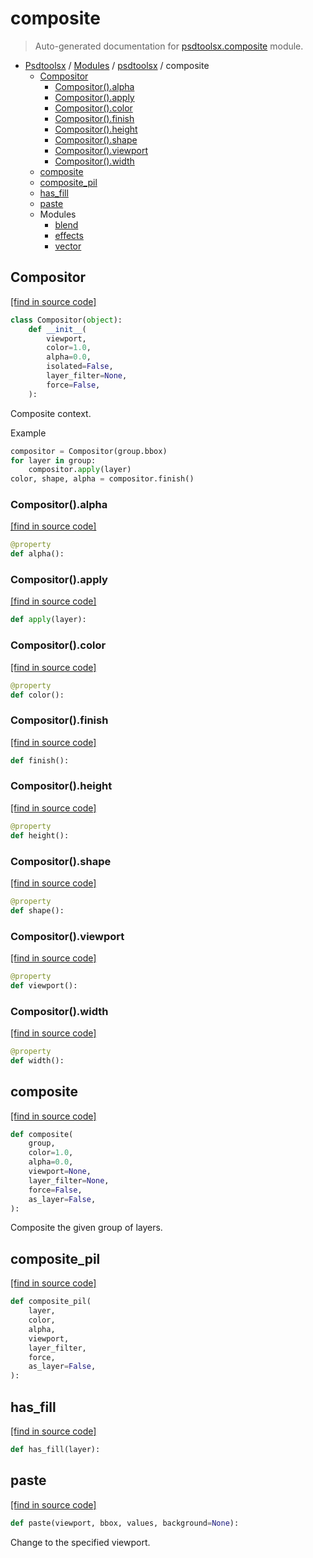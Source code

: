 # composite

> Auto-generated documentation for [psdtoolsx.composite](../../../psdtoolsx/composite/__init__.py) module.

- [Psdtoolsx](../../README.md#psdtoolsx-index) / [Modules](../../README.md#psdtoolsx-modules) / [psdtoolsx](../index.md#psdtoolsx) / composite
    - [Compositor](#compositor)
        - [Compositor().alpha](#compositoralpha)
        - [Compositor().apply](#compositorapply)
        - [Compositor().color](#compositorcolor)
        - [Compositor().finish](#compositorfinish)
        - [Compositor().height](#compositorheight)
        - [Compositor().shape](#compositorshape)
        - [Compositor().viewport](#compositorviewport)
        - [Compositor().width](#compositorwidth)
    - [composite](#composite)
    - [composite_pil](#composite_pil)
    - [has_fill](#has_fill)
    - [paste](#paste)
    - Modules
        - [blend](blend.md#blend)
        - [effects](effects.md#effects)
        - [vector](vector.md#vector)

## Compositor

[[find in source code]](../../../psdtoolsx/composite/__init__.py#L130)

```python
class Compositor(object):
    def __init__(
        viewport,
        color=1.0,
        alpha=0.0,
        isolated=False,
        layer_filter=None,
        force=False,
    ):
```

Composite context.

Example

```python
compositor = Compositor(group.bbox)
for layer in group:
    compositor.apply(layer)
color, shape, alpha = compositor.finish()
```

### Compositor().alpha

[[find in source code]](../../../psdtoolsx/composite/__init__.py#L273)

```python
@property
def alpha():
```

### Compositor().apply

[[find in source code]](../../../psdtoolsx/composite/__init__.py#L179)

```python
def apply(layer):
```

### Compositor().color

[[find in source code]](../../../psdtoolsx/composite/__init__.py#L262)

```python
@property
def color():
```

### Compositor().finish

[[find in source code]](../../../psdtoolsx/composite/__init__.py#L247)

```python
def finish():
```

### Compositor().height

[[find in source code]](../../../psdtoolsx/composite/__init__.py#L258)

```python
@property
def height():
```

### Compositor().shape

[[find in source code]](../../../psdtoolsx/composite/__init__.py#L269)

```python
@property
def shape():
```

### Compositor().viewport

[[find in source code]](../../../psdtoolsx/composite/__init__.py#L250)

```python
@property
def viewport():
```

### Compositor().width

[[find in source code]](../../../psdtoolsx/composite/__init__.py#L254)

```python
@property
def width():
```

## composite

[[find in source code]](../../../psdtoolsx/composite/__init__.py#L63)

```python
def composite(
    group,
    color=1.0,
    alpha=0.0,
    viewport=None,
    layer_filter=None,
    force=False,
    as_layer=False,
):
```

Composite the given group of layers.

## composite_pil

[[find in source code]](../../../psdtoolsx/composite/__init__.py#L17)

```python
def composite_pil(
    layer,
    color,
    alpha,
    viewport,
    layer_filter,
    force,
    as_layer=False,
):
```

## has_fill

[[find in source code]](../../../psdtoolsx/composite/__init__.py#L497)

```python
def has_fill(layer):
```

## paste

[[find in source code]](../../../psdtoolsx/composite/__init__.py#L107)

```python
def paste(viewport, bbox, values, background=None):
```

Change to the specified viewport.
